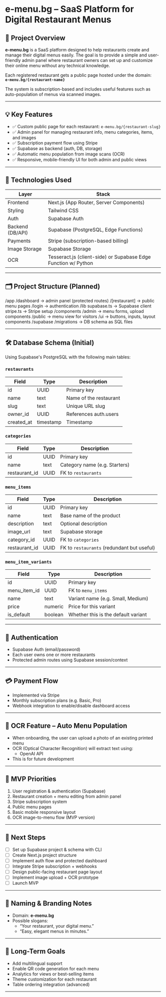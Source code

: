 # e-menu.bg – SaaS Platform for Digital Restaurant Menus

## 🧠 Project Overview

**e-menu.bg** is a SaaS platform designed to help restaurants create and manage their digital menus easily. The goal is to provide a simple and user-friendly admin panel where restaurant owners can set up and customize their online menu without any technical knowledge.

Each registered restaurant gets a public page hosted under the domain:  
**`e-menu.bg/{restaurant-name}`**

The system is subscription-based and includes useful features such as auto-population of menus via scanned images.

---

## 💡 Key Features

- ✅ Custom public page for each restaurant: `e-menu.bg/{restaurant-slug}`
- ✅ Admin panel for managing restaurant info, menu categories, items, and images
- ✅ Subscription payment flow using Stripe
- ✅ Supabase as backend (auth, DB, storage)
- ✅ Automatic menu population from image scans (OCR)
- ✅ Responsive, mobile-friendly UI for both admin and public views

---

## 🧱 Technologies Used

| Layer             | Stack                                        |
|------------------|----------------------------------------------|
| Frontend         | Next.js (App Router, Server Components)      |
| Styling          | Tailwind CSS                                 |
| Auth             | Supabase Auth                                |
| Backend (DB/API) | Supabase (PostgreSQL, Edge Functions)        |
| Payments         | Stripe (subscription-based billing)          |
| Image Storage    | Supabase Storage                             |
| OCR              | Tesseract.js (client-side) or Supabase Edge Function w/ Python |

---

## 🗂 Project Structure (Planned)

/app
/dashboard → admin panel (protected routes)
/[restaurant] → public menu pages
/login → authentication
/lib
supabase.ts → Supabase client
stripe.ts → Stripe setup
/components
/admin → menu forms, upload components
/public → menu view for visitors
/ui → buttons, inputs, layout components
/supabase
/migrations → DB schema as SQL files


---

## 🛠 Database Schema (Initial)

Using Supabase's PostgreSQL with the following main tables:

### `restaurants`

| Field       | Type      | Description                      |
|-------------|-----------|----------------------------------|
| id          | UUID      | Primary key                      |
| name        | text      | Name of the restaurant           |
| slug        | text      | Unique URL slug                  |
| owner_id    | UUID      | References auth.users            |
| created_at  | timestamp | Timestamp                        |

### `categories`

| Field         | Type      | Description                      |
|---------------|-----------|----------------------------------|
| id            | UUID      | Primary key                      |
| name          | text      | Category name (e.g. Starters)    |
| restaurant_id | UUID      | FK to `restaurants`              |

### `menu_items`

| Field          | Type | Description                                |
| -------------- | ---- | ------------------------------------------ |
| id             | UUID | Primary key                                |
| name           | text | Base name of the product                   |
| description    | text | Optional description                       |
| image\_url     | text | Supabase storage                           |
| category\_id   | UUID | FK to `categories`                         |
| restaurant\_id | UUID | FK to `restaurants` (redundant but useful) |

### `menu_item_variants`

| Field          | Type    | Description                         |
| -------------- | ------- | ----------------------------------- |
| id             | UUID    | Primary key                         |
| menu\_item\_id | UUID    | FK to `menu_items`                  |
| name           | text    | Variant name (e.g. Small, Medium)   |
| price          | numeric | Price for this variant              |
| is\_default    | boolean | Whether this is the default variant |


---

## 🔐 Authentication

- Supabase Auth (email/password)
- Each user owns one or more restaurants
- Protected admin routes using Supabase session/context

---

## 💳 Payment Flow

- Implemented via Stripe
- Monthly subscription plans (e.g. Basic, Pro)
- Webhook integration to enable/disable dashboard access

---

## 📸 OCR Feature – Auto Menu Population

- When onboarding, the user can upload a photo of an existing printed menu
- OCR (Optical Character Recognition) will extract text using:
  - OpenAI API 
- This is for future development

---

## 🧪 MVP Priorities

1. User registration & authentication (Supabase)
2. Restaurant creation + menu editing from admin panel
3. Stripe subscription system
4. Public menu pages
5. Basic mobile responsive layout
6. OCR image-to-menu flow (MVP version)

---

## 🧭 Next Steps

- [ ] Set up Supabase project & schema with CLI
- [ ] Create Next.js project structure
- [ ] Implement auth flow and protected dashboard
- [ ] Integrate Stripe subscription + webhooks
- [ ] Design public-facing restaurant page layout
- [ ] Implement image upload + OCR prototype
- [ ] Launch MVP

---

## 📝 Naming & Branding Notes

- Domain: **e-menu.bg**
- Possible slogans:
  - “Your restaurant, your digital menu.”
  - “Easy, elegant menus in minutes.”

---

## 📌 Long-Term Goals

- Add multilingual support
- Enable QR code generation for each menu
- Analytics for views or best-selling items
- Theme customization for each restaurant
- Table ordering integration (advanced)

---

